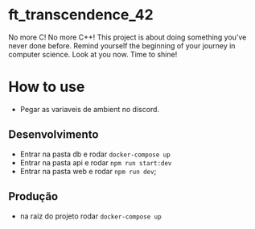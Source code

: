 # ft_transcendence_42
No more C! No more C++! This project is about doing something you’ve never done before. Remind yourself the beginning of your journey in computer science. Look at you now. Time to shine!

# How to use

* Pegar as variaveis de ambient no discord.

## Desenvolvimento

* Entrar na pasta db e rodar `docker-compose up`
* Entrar na pasta api e rodar `npm run start:dev`
* Entrar na pasta web e rodar `npm run dev`;

## Produção

* na raiz do projeto rodar `docker-compose up`